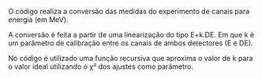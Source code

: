 O código realiza a conversão das medidas do experimento de canais para energia (em MeV).

A conversão é feita a partir de uma linearização do tipo E+k.DE. Em que k é um parâmetro de calibração entre os canais de ambos detectores (E e DE).

No código é utilizado uma função recursiva que aproxima o valor de k para o valor ideal utilizando o χ² dos ajustes como parâmetro.
